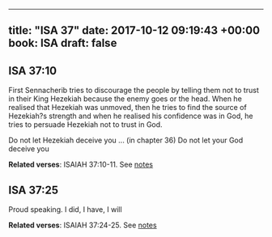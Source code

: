 
---
title: "ISA 37"
date: 2017-10-12 09:19:43 +00:00
book: ISA
draft: false
---

## ISA 37:10

First Sennacherib tries to discourage the people by telling them not to trust in their King Hezekiah because the enemy goes or the head. When he realised that Hezekiah was unmoved, then he tries to find the source of Hezekiah?s strength and when he realised his confidence was in God, he tries to persuade Hezekiah not to trust in God. 

Do not let Hezekiah deceive you ... (in chapter 36)
Do not let your God deceive you

**Related verses**: ISAIAH 37:10-11. See [notes](https://my.bible.com/notes/2744282645059592295)


## ISA 37:25

Proud speaking. I did, I have, I will

**Related verses**: ISAIAH 37:24-25. See [notes](https://my.bible.com/notes/2743561530460856376)

